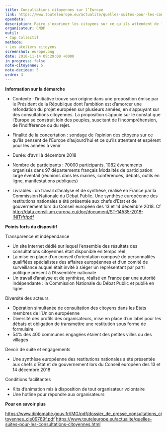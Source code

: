 ```yaml
---
title: Consultations citoyennes sur l’Europe 
link: https://www.touteleurope.eu/actualite/quelles-suites-pour-les-consultations-citoyennes.html
opendata:
description: Faire s'exprimer les citoyens sur ce qu'ils attendent de l'Europe
organisateur: CNDP
outil:
- Cap Collectif
methode:
- Les ateliers citoyens
screenshot: europe.png
date: 2018-11-14 09:29:08 +0000
in_progress: false
note-citoyenne: 5
note-decidee: 5
ordre: 3
---
```

**Information sur la démarche**

* Contexte : l’initiative trouve son origine dans une proposition émise par le Président de la République dont l’ambition est d’amorcer une refondation du projet européen sur plusieurs années, en s’appuyant sur des consultations citoyennes. La proposition s’appuie sur le constat que l’Europe se construit loin des peuples, suscitant de l’incompréhension, de l’indifférence ou du rejet. 

* Finalité de la concertation : sondage de l’opinion des citoyens sur ce qu’ils pensent de l’Europe d’aujourd’hui et ce qu’ils attentent et espèrent pour les années à venir

* Durée: d’avril à décembre 2018

* Nombre de participants : 70000 participants, 1082 évènements organisés dans 97 départements français
Modalités de participation: large éventail (réunions dans les mairies, conférences, débats, outils en ligne, manifestations publiques) 

* Livrables : un travail d’analyse et de synthèse, réalisé en France par la Commission Nationale du Débat Public. Une synthèse européenne des restitutions nationales a été présentée aux chefs d’Etat et de gouvernement lors du Conseil européen des 13 et 14 décembre 2018. Cf http://data.consilium.europa.eu/doc/document/ST-14535-2018-INIT/fr/pdf

**Points forts du dispositif**

Transparence et indépendance 
* Un site internet dédié sur lequel l’ensemble des résultats des consultations citoyennes était disponible en temps réel
* La mise en place d’un conseil d’orientation composé de personnalités qualifiées spécialistes des affaires européennes et d’un comité de surveillance auquel était invité à siéger un représentant par parti politique présent à l’Assemblée nationale
* Un travail d’analyse et de synthèse, réalisé en France par une autorité indépendante : la Commission Nationale du Débat Public et publié en ligne

Diversité des acteurs  
* Opération simultanée de consultation des citoyens dans les Etats membres de l’Union européenne 
* Diversité des profils des organisateurs, mise en place d’un label pour les débats et obligation de transmettre une restitution sous forme de formulaire 
* 54% des 400 communes engagées étaient des petites villes ou des villages 

Devoir de suite et engagements 
* Une synthèse européenne des restitutions nationales a été présentée aux chefs d’Etat et de gouvernement lors du Conseil européen des 13 et 14 décembre 2018

Conditions facilitantes 
* Kits d’animation mis à disposition de tout organisateur volontaire 
* Une hotline pour répondre aux organisateurs 

**Pour en savoir plus**

https://www.diplomatie.gouv.fr/IMG/pdf/dossier_de_presse_consultations_citoyennes_cle09769f.pdf
https://www.touteleurope.eu/actualite/quelles-suites-pour-les-consultations-citoyennes.html